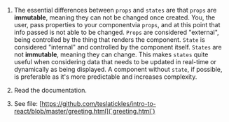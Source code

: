 1. The essential differences between `props` and `states` are that `props` are __immutable__, meaning they can not be changed once created. You, the user, pass properties to your componentvia `props`, and at this point that info passed is not able to be changed. `Props` are considered "external", being controlled by the thing that renders the component. `State` is considered "internal" and controlled by the component itself. `States` are not __immutable__, meaning they can change. This makes `states` quite useful when considering data that needs to be updated in real-time or dynamically as being displayed. A component without `state`, if possible, is preferable as it's more predictable and increases complexity. 

1. Read the documentation. 

1. See file: [https://github.com/teslatickles/intro-to-react/blob/master/greeting.html](`greeting.html`)


